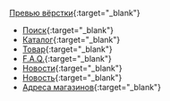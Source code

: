 [Превью вёрстки](http://lab.rustemtastanov.name/korob){:target="_blank"}
* [Поиск](http://lab.rustemtastanov.name/korob/search.html){:target="_blank"}
* [Каталог](http://lab.rustemtastanov.name/korob/catalog.html){:target="_blank"}
* [Товар](http://lab.rustemtastanov.name/korob/product.html){:target="_blank"}
* [F.A.Q.](http://lab.rustemtastanov.name/korob/faq.html){:target="_blank"}
* [Новости](http://lab.rustemtastanov.name/korob/news.html){:target="_blank"}
* [Новость](http://lab.rustemtastanov.name/korob/article.html){:target="_blank"}
* [Адреса магазинов](http://lab.rustemtastanov.name/korob/shops.html){:target="_blank"}